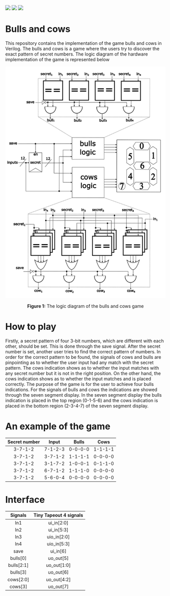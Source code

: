 ![](../../workflows/gds/badge.svg) ![](../../workflows/docs/badge.svg) ![](../../workflows/test.yaml/badge.svg)

  # Bulls and cows

  

This repository contains the implementation of the game bulls and cows in Verilog. The bulls and cows is a game where the users try to discover the exact pattern of secret numbers. The logic diagram of the hardware implementation of the game is represented below

  <p align="center">
  <img src=./figures/figure1.png>
  </p>
  <p align = "center">
      <b>Figure 1:</b> The logic diagram of the bulls and cows game
  </p>

  # How to play

  Firstly, a secret pattern of four 3-bit numbers, which are different with each other, should be set. This is done through the save signal. After the secret number is set, another user tries to find the correct pattern of numbers. In order for the correct pattern to be found, the signals of cows and bulls are pinpointing as to whether the user input had any match with the secret pattern. The cows indication shows as to whether the input matches with any secret number but it is not in the right position. On the other hand, the cows indication shows as to whether the input matches and is placed correctly. The purpose of the game is for the user to achieve four bulls indications. For the signals of bulls and cows the indications are showed through the seven segment display. In the seven segment display the bulls indication is placed in the top region (0-1-5-6) and the cows indication is placed in the bottom region (2-3-4-7) of the seven segment display.

  # An example of the game

  | Secret number |  Input  |  Bulls  |  Cows   |
  | :-----------: | :-----: | :-----: | :-----: |
  |    3-7-1-2    | 7-1-2-3 | 0-0-0-0 | 1-1-1-1 |
  |    3-7-1-2    | 3-7-1-2 | 1-1-1-1 | 0-0-0-0 |
  |    3-7-1-2    | 3-1-7-2 | 1-0-0-1 | 0-1-1-0 |
  |    3-7-1-2    | 6-7-1-2 | 1-1-1-0 | 0-0-0-0 |
  |    3-7-1-2    | 5-6-0-4 | 0-0-0-0 | 0-0-0-0 |

  

  # Interface

  |  Signals   | Tiny Tapeout 4 signals |
  | :--------: | :--------------------: |
  |    In1     |       ui_in[2:0]       |
  |    In2     |       ui_in[5:3]       |
  |    In3     |      uio_in[2:0]       |
  |    In4     |      uio_in[5:3]       |
  |    save    |        ui_in[6]        |
  |  bulls[0]  |       uo_out[5]        |
  | bulls[2:1] |      uo_out[1:0]       |
  |  bulls[3]  |       uo_out[6]        |
  | cows[2:0]  |      uo_out[4:2]       |
  |  cows[3]   |       uo_out[7]        |
